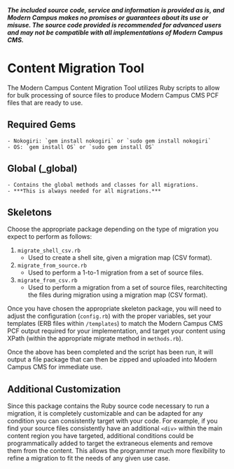 ***The included source code, service and information is provided as is, and Modern Campus makes no promises or guarantees about its use or misuse. The source code provided is recommended for advanced users and may not be compatible with all implementations of Modern Campus CMS.***

# Content Migration Tool

The Modern Campus Content Migration Tool utilizes Ruby scripts to allow for bulk processing of source files to produce Modern Campus CMS PCF files that are ready to use. 

## Required Gems
	- Nokogiri: `gem install nokogiri` or `sudo gem install nokogiri`
	- OS: `gem install OS` or `sudo gem install OS`

## Global (\_global)
	- Contains the global methods and classes for all migrations.
	- ***This is always needed for all migrations.***

## Skeletons

Choose the appropriate package depending on the type of migration you expect to perform as follows:

1. `migrate_shell_csv.rb`
	- Used to create a shell site, given a migration map (CSV format). 
2. `migrate_from_source.rb`
	- Used to perform a 1-to-1 migration from a set of source files. 
3. `migrate_from_csv.rb`
	- Used to perform a migration from a set of source files, rearchitecting the files during migration using a migration map (CSV format). 

Once you have chosen the appropriate skeleton package, you will need to adjust the configuration (`config.rb`) with the proper variables, set your templates (ERB files within `/templates`) to match the Modern Campus CMS PCF output required for your implementation, and target your content using XPath (within the appropriate migrate method in `methods.rb`). 

Once the above has been completed and the script has been run, it will output a file package that can then be zipped and uploaded into Modern Campus CMS for immediate use. 

## Additional Customization

Since this package contains the Ruby source code necessary to run a migration, it is completely customizable and can be adapted for any condition you can consistently target with your code. For example, if you find your source files consistently have an additional `<div>` within the main content region you have targeted, additional conditions could be programmatically added to target the extraneous elements and remove them from the content. This allows the programmer much more flexibility to refine a migration to fit the needs of any given use case.